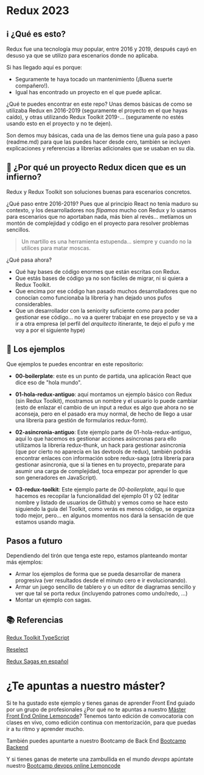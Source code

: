 # Redux 2023

## ℹ️ ¿Qué es esto?

Redux fue una tecnología muy popular, entre 2016 y 2019, después cayó en desuso ya que se utilizo para escenarios donde no aplicaba.

Si has llegado aquí es porque:

- Seguramente te haya tocado un mantenimiento (¡Buena suerte compañero!).
- Igual has encontrado un proyecto en el que puede aplicar.

¿Qué te puedes encontrar en este repo? Unas demos básicas de como se utilizaba Redux en 2016-2019 (seguramente el proyecto en el que hayas caído), y otras utilizando Redux Toolkit 2019-... (seguramente no estés usando esto en el proyecto y no te dejen).

Son demos muy básicas, cada una de las demos tiene una guía paso a paso (readme.md) para que las puedes hacer desde cero, también se incluyen explicaciones y referencias a librerías adicionales que se usaban en su día.

## 🌋 ¿Por qué un proyecto Redux dicen que es un infierno?

Redux y Redux Toolkit son soluciones buenas para escenarios concretos.

¿Qué paso entre 2016-2019? Pues que al principio React no tenía maduro su contexto, y los desarrolladores nos _flipamos_ mucho con Redux y lo usamos para escenarios que no aportaban nada, más bien al revés... metíamos un montón de complejidad y código en el proyecto para resolver problemas sencillos.

> Un martillo es una herramienta estupenda... siempre y cuando no la utilices para matar moscas.

¿Qué pasa ahora?

- Qué hay bases de código enormes que están escritas con Redux.
- Que estás bases de código ya no son fáciles de migrar, ni si quiera a Redux Toolkit.
- Que encima por ese código han pasado muchos desarrolladores que no conocían como funcionaba la librería y han dejado unos pufos considerables.
- Que un desarrollador con la seniority suficiente como para poder gestionar ese código... no va a querer trabajar en ese proyecto y se va a ir a otra empresa (el perfil del _arquitecto_ itinerante, te dejo el pufo y me voy a por el siguiente hype)

## 📔 Los ejemplos

Que ejemplos te puedes encontrar en este repositorio:

- **00-boilerplate**: este es un punto de partida, una aplicación React que dice eso de "hola mundo".

- **01-hola-redux-antiguo**: aquí montamos un ejemplo básico con Redux (sin Redux Toolkit), mostramos un nombre y el usuario lo puede cambiar (esto de enlazar el cambio de un input a redux es algo que ahora no se aconseja, pero en el pasado era muy normal, de hecho de llego a usar una librería para gestión de formularios redux-form).

- **02-asincronia-antiguo**: Este ejemplo parte de 01-hola-redux-antiguo, aquí lo que hacemos es gestionar acciones asíncronas para ello utilizamos la librería redux-thunk, un hack para gestionar asincronia (que por cierto no aparecía en las devtools de redux), también podrás encontrar enlaces con información sobre redux-saga (otra librería para gestionar asincronia, que si la tienes en tu proyecto, preparate para asumir una carga de complejidad, toca empezar por aprender lo que son generadores en JavaScript).

- **03-redux-toolkit**: Este ejemplo parte de _00-boilerplate_, aquí lo que hacemos es recopilar la funcionalidad del ejemplo 01 y 02 (editar nombre y listado de usuarios de Github) y vemos como se hace esto siguiendo la guía del Toolkit, como verás es menos código, se organiza todo mejor, pero... en algunos momentos nos dará la sensación de que estamos usando magia.

## Pasos a futuro

Dependiendo del tirón que tenga este repo, estamos planteando montar más ejemplos:

- Armar los ejemplos de forma que se pueda desarrollar de manera progresiva (ver resultados desde el minuto cero e ir evolucionando).
- Armar un juego sencillo de tablero y o un editor de diagramas sencillo y ver que tal se porta redux (incluyendo patrones como undo/redo, ...)
- Montar un ejemplo con sagas.

## 📚 Referencias

[Redux Toolkit TypeScript](https://redux-toolkit.js.org/usage/usage-with-typescript)

[Reselect](https://github.com/reduxjs/reselect)

[Redux Sagas en español](https://www.youtube.com/watch?v=oljsA9pry3Q&t=1s)

# ¿Te apuntas a nuestro máster?

Si te ha gustado este ejemplo y tienes ganas de aprender Front End guiado por un grupo de profesionales ¿Por qué no te apuntas a nuestro [Máster Front End Online Lemoncode](https://lemoncode.net/master-frontend#inicio-banner)? Tenemos tanto edición de convocatoria con clases en vivo, como edición continua con mentorización, para que puedas ir a tu ritmo y aprender mucho.

También puedes apuntarte a nuestro Bootcamp de Back End [Bootcamp Backend](https://lemoncode.net/bootcamp-backend#inicio-banner)

Y si tienes ganas de meterte una zambullida en el mundo _devops_ apúntate nuestro [Bootcamp devops online Lemoncode](https://lemoncode.net/bootcamp-devops#bootcamp-devops/inicio)
